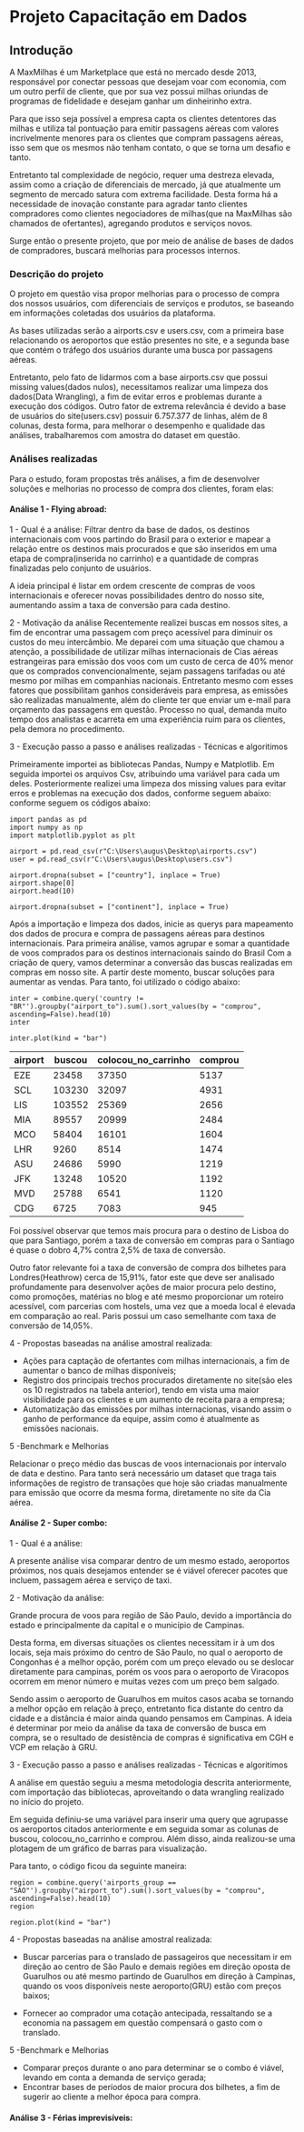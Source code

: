 # Projeto Capacitação em Dados

## Introdução

A MaxMilhas é um Marketplace que está no mercado desde 2013, responsável por conectar pessoas que desejam voar com economia, com um outro perfil de cliente, que por sua vez possui milhas oriundas de programas de fidelidade e desejam ganhar um  dinheirinho extra. 

Para que isso seja possível a empresa capta os clientes detentores das milhas e utiliza tal pontuação para emitir passagens aéreas com valores incrivelmente menores para os clientes que compram passagens aéreas, isso sem que os mesmos não tenham contato, o que se torna um desafio e tanto.

Entretanto tal complexidade de negócio, requer uma destreza elevada, assim como a criação de diferenciais de mercado, já que atualmente um segmento de mercado satura com extrema facilidade. Desta forma há a necessidade de inovação constante para agradar tanto clientes compradores como clientes negociadores de milhas(que na MaxMilhas são chamados de ofertantes), agregando produtos e serviços novos.

Surge então o presente projeto, que por meio de análise de bases de dados de compradores, buscará melhorias para processos internos.

### Descrição do projeto 

O projeto em questão visa propor melhorias para o processo de compra dos nossos usuários, com diferenciais de serviços e produtos, se baseando em informações coletadas dos usuários da plataforma. 

As bases utilizadas serão a airports.csv e users.csv, com a primeira base relacionando os aeroportos que estão presentes no site, e a segunda base que contém o tráfego dos usuários durante uma busca por passagens aéreas.

Entretanto, pelo fato de lidarmos com a base airports.csv que possui missing values(dados nulos), necessitamos realizar uma limpeza dos dados(Data Wrangling), a fim de evitar erros e problemas durante a execução dos códigos. Outro fator de extrema relevância é devido a base de usuários do site(users.csv) possuir 6.757.377 de linhas, além de 8 colunas, desta forma, para melhorar o desempenho e qualidade das análises, trabalharemos com amostra do dataset em questão.

### Análises realizadas

Para o estudo, foram propostas três análises, a fim de desenvolver soluções e melhorias no processo de compra  dos clientes, foram elas:

#### Análise 1 - Flying abroad:
1 - Qual é a análise:
    Filtrar dentro da base de dados, os destinos internacionais com voos partindo do Brasil para o exterior e mapear a relação entre os destinos mais procurados e que são inseridos em uma etapa de compra(inserida no carrinho) e a quantidade de compras finalizadas pelo conjunto de usuários.
    
   A ideia principal é listar em ordem crescente de compras de voos internacionais e oferecer novas possibilidades dentro do nosso site, aumentando assim a taxa de conversão para cada destino.

2 - Motivação da análise
    Recentemente realizei buscas em nossos sites, a fim de encontrar uma passagem com preço acessível para diminuir os custos do meu intercâmbio. 
    Me deparei com uma situação que chamou a atenção, a possibilidade de utilizar milhas internacionais de Cias aéreas estrangeiras para emissão dos voos com um custo de cerca de 40% menor que os comprados convencionalmente, sejam passagens tarifadas ou até mesmo por milhas em companhias nacionais.
    Entretanto mesmo com esses fatores que possibilitam ganhos consideráveis para empresa, as emissões são realizadas manualmente, além do cliente ter que enviar um e-mail para orçamento das passagens em questão. Processo no qual, demanda muito tempo dos analistas e acarreta em uma experiência ruim para os clientes, pela demora no procedimento.

3 - Execução passo a passo e análises realizadas - Técnicas e algoritimos

   Primeiramente importei as bibliotecas Pandas, Numpy e Matplotlib. Em seguida importei os arquivos Csv, atribuindo uma variável para cada um deles. Posteriormente realizei uma limpeza dos missing values para evitar erros e problemas na execução dos dados, conforme seguem abaixo: conforme seguem os códigos abaixo:
   
 
~~~
import pandas as pd
import numpy as np
import matplotlib.pyplot as plt

airport = pd.read_csv(r"C:\Users\augus\Desktop\airports.csv")
user = pd.read_csv(r"C:\Users\augus\Desktop\users.csv")

airport.dropna(subset = ["country"], inplace = True)
airport.shape[0]
airport.head(10)

airport.dropna(subset = ["continent"], inplace = True)
~~~
Após a importação e limpeza dos dados, inicie as querys para mapeamento dos dados de procura e compra de passagens aéreas para destinos internacionais. Para primeira análise, vamos agrupar e somar a quantidade de voos comprados para os destinos internacionais saindo do Brasil Com a criação de query, vamos determinar a conversão das buscas realizadas em compras em nosso site. A partir deste momento, buscar soluções para aumentar as vendas. Para tanto, foi utilizado o código abaixo:

~~~
inter = combine.query('country != "BR"').groupby("airport_to").sum().sort_values(by = "comprou", ascending=False).head(10)
inter

inter.plot(kind = "bar")
~~~
            
        
airport|buscou|colocou_no_carrinho    |comprou
-------|------|-----------------------|---------------			
EZE	   |23458 |       37350           |	5137
SCL	   |103230|       32097           |	4931
LIS	   |103552|       25369           |	2656
MIA	   |89557 |       20999           |	2484
MCO	   |58404 |       16101           |	1604
LHR	   |9260  |       8514            |	1474
ASU	   |24686 |       5990            |	1219
JFK	   |13248 |       10520           |	1192
MVD	   |25788 |       6541            |	1120
CDG	   |6725  |       7083            |	945

Foi possível observar que temos mais procura para o destino de Lisboa do que para Santiago, porém a taxa de conversão em compras para o Santiago é quase o dobro 4,7% contra 2,5% de taxa de conversão.

Outro fator relevante foi a taxa de conversão de compra dos bilhetes para Londres(Heathrow) cerca de 15,91%, fator este que deve ser analisado profundamente para desenvolver ações de maior procura pelo destino, como promoções, matérias no blog e até mesmo proporcionar um roteiro acessível, com parcerias com hostels, uma vez que a moeda local é elevada em comparação ao real. Paris possui um caso semelhante com taxa de conversão de 14,05%.

4 - Propostas baseadas na análise amostral realizada:

* Ações para captação de ofertantes com milhas internacionais, a fim de aumentar o banco de milhas disponíveis;
* Registro dos principais trechos procurados diretamente no site(são eles os 10 registrados na tabela anterior), tendo em vista uma maior visibilidade para os clientes e um aumento de receita para a empresa;
* Automatização das emissões por milhas internacionas, visando assim o ganho de performance da equipe, assim como é atualmente as emissões nacionais.

5 -Benchmark e Melhorias
    
   Relacionar o preço médio das buscas de voos internacionais por intervalo de data e destino. Para tanto será necessário um dataset que traga tais informações de registro de transações que hoje são criadas manualmente para emissão que ocorre da mesma forma, diretamente no site da Cia aérea.  


#### Análise 2 - Super combo:  

1 - Qual é a análise:
 
A presente análise visa comparar dentro de um mesmo estado, aeroportos próximos, nos quais desejamos entender se é viável oferecer pacotes que incluem, passagem aérea e serviço de taxi. 
 

2 - Motivação da análise:

Grande procura de voos  para região de São Paulo, devido a importância do estado e principalmente da capital e o município de Campinas. 

Desta forma, em diversas situações os clientes necessitam ir à um dos locais, seja mais próximo do centro de São Paulo, no qual o aeroporto de Congonhas é a melhor opção, porém com um preço elevado ou se deslocar diretamente para campinas, porém os voos para o aeroporto de Viracopos ocorrem em menor número e muitas vezes com um preço bem salgado. 

Sendo assim o aeroporto de Guarulhos em muitos casos acaba se tornando a melhor opção em relação à preço, entretanto fica distante do centro da cidade e a distância é maior ainda quando pensamos em Campinas. A ideia é determinar por meio da análise da taxa de conversão de busca em compra, se o resultado de desistência de compras é significativa em CGH e VCP em relação à GRU. 

3 - Execução passo a passo e análises realizadas - Técnicas e algoritimos

A análise em  questão seguiu a mesma metodologia descrita anteriormente, com importação das bibliotecas, aproveitando o data wrangling realizado no início do projeto.

Em seguida definiu-se uma variável para inserir uma query que agrupasse os aeroportos citados anteriormente e em seguida somar as colunas de buscou, colocou_no_carrinho e comprou. Além disso, ainda realizou-se uma plotagem de um gráfico de barras para visualização.

Para tanto, o código ficou da seguinte maneira:

~~~
region = combine.query('airports_group == "SAO"').groupby("airport_to").sum().sort_values(by = "comprou", ascending=False).head(10)
region

region.plot(kind = "bar")
~~~

4 - Propostas baseadas na análise amostral realizada:

* Buscar parcerias para o translado de passageiros que necessitam ir em direção ao centro de São Paulo e demais regiões em direção oposta de Guarulhos ou até mesmo partindo de Guarulhos em direção à Campinas, quando os voos disponíveis neste aeroporto(GRU) estão com preços baixos;

*  Fornecer ao comprador uma cotação antecipada, ressaltando se a economia na passagem em questão compensará o gasto com o translado.


5 -Benchmark e Melhorias
    
* Comparar preços durante o ano para determinar se o combo é viável, levando em conta a demanda de serviço gerada;
* Encontrar bases de períodos de maior procura dos bilhetes, a fim de sugerir ao cliente a melhor época para compra.


#### Análise 3 - Férias imprevisíveis: 
